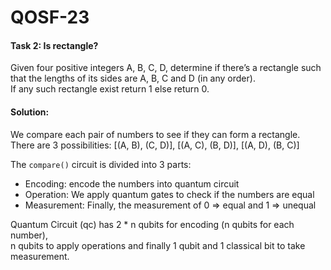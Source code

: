 # QOSF-23

#### Task 2: Is rectangle?  
Given four positive integers A, B, C, D, determine if there’s a rectangle such that the lengths of its sides are A, B, C and D (in any order).  
If any such rectangle exist return 1 else return 0.

#### Solution:
We compare each pair of numbers to see if they can form a rectangle.  
There are 3 possibilities: [(A, B), (C, D)], [(A, C), (B, D)], [(A, D), (B, C)]

The ``` compare() ``` circuit is divided into 3 parts:
* Encoding: encode the numbers into quantum circuit
* Operation: We apply quantum gates to check if the numbers are equal
* Measurement: Finally, the measurement of 0 => equal and 1 => unequal


Quantum Circuit (qc) has 2 * n qubits for encoding (n qubits for each number),  
n qubits to apply operations and finally 1 qubit and 1 classical bit to take measurement.
